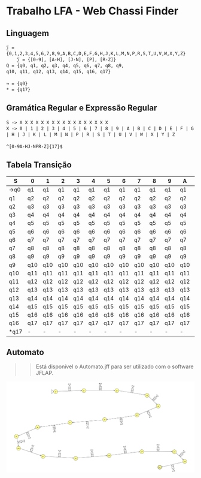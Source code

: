 # Trabalho LFA -   Web Chassi Finder

## Linguagem

```
∑ = {0,1,2,3,4,5,6,7,8,9,A,B,C,D,E,F,G,H,J,K,L,M,N,P,R,S,T,U,V,W,X,Y,Z}
    ∑ = {[0-9], [A-H], [J-N], [P], [R-Z]}
Q = {q0, q1, q2, q3, q4, q5, q6, q7, q8, q9,
q10, q11, q12, q13, q14, q15, q16, q17}

→ = {q0}
* = {q17}
```

## Gramática Regular e Expressão Regular

```
S -> X X X X X X X X X X X X X X X X X
X -> 0 | 1 | 2 | 3 | 4 | 5 | 6 | 7 | 8 | 9 | A | B | C | D | E | F | G | H | J | K | L | M | N | P | R | S | T | U | V | W | X | Y | Z

^[0-9A-HJ-NPR-Z]{17}$
```

## Tabela Transição

|   S   |   0   |   1   |   2   |   3   |   4   |   5   |   6   |   7   |   8   |   9   |   A   |   B   |   C   |   D   |   E   |   F   |   G   |   H   |   J   |   K   |   L   |   M   |   N   |   P   |   R   |   S   |   T   |   U   |   V   |   W   |   X   |   Y   |   Z   |
|-------|-------|-------|-------|-------|-------|-------|-------|-------|-------|-------|-------|-------|-------|-------|-------|-------|-------|-------|-------|-------|-------|-------|-------|-------|-------|-------|-------|-------|-------|-------|-------|-------|-------|
| →q0  |  q1   |  q1   |  q1   |  q1   |  q1   |  q1   |  q1   |  q1   |  q1   |  q1   |  q1   |  q1   |  q1   |  q1   |  q1   |  q1   |  q1   |  q1   |  q1   |  q1   |  q1   |  q1   |  q1   |  q1   |  q1   |  q1   |  q1   |  q1   |  q1   |  q1   |  q1   |  q1   |  q1   |
|  q1   |  q2   |  q2   |  q2   |  q2   |  q2   |  q2   |  q2   |  q2   |  q2   |  q2   |  q2   |  q2   |  q2   |  q2   |  q2   |  q2   |  q2   |  q2   |  q2   |  q2   |  q2   |  q2   |  q2   |  q2   |  q2   |  q2   |  q2   |  q2   |  q2   |  q2   |  q2   |  q2   |  q2   |
|  q2   |  q3   |  q3   |  q3   |  q3   |  q3   |  q3   |  q3   |  q3   |  q3   |  q3   |  q3   |  q3   |  q3   |  q3   |  q3   |  q3   |  q3   |  q3   |  q3   |  q3   |  q3   |  q3   |  q3   |  q3   |  q3   |  q3   |  q3   |  q3   |  q3   |  q3   |  q3   |  q3   |  q3   |
|  q3   |  q4   |  q4   |  q4   |  q4   |  q4   |  q4   |  q4   |  q4   |  q4   |  q4   |  q4   |  q4   |  q4   |  q4   |  q4   |  q4   |  q4   |  q4   |  q4   |  q4   |  q4   |  q4   |  q4   |  q4   |  q4   |  q4   |  q4   |  q4   |  q4   |  q4   |  q4   |  q4   |  q4   |
|  q4   |  q5   |  q5   |  q5   |  q5   |  q5   |  q5   |  q5   |  q5   |  q5   |  q5   |  q5   |  q5   |  q5   |  q5   |  q5   |  q5   |  q5   |  q5   |  q5   |  q5   |  q5   |  q5   |  q5   |  q5   |  q5   |  q5   |  q5   |  q5   |  q5   |  q5   |  q5   |  q5   |  q5   |
|  q5   |  q6   |  q6   |  q6   |  q6   |  q6   |  q6   |  q6   |  q6   |  q6   |  q6   |  q6   |  q6   |  q6   |  q6   |  q6   |  q6   |  q6   |  q6   |  q6   |  q6   |  q6   |  q6   |  q6   |  q6   |  q6   |  q6   |  q6   |  q6   |  q6   |  q6   |  q6   |  q6   |  q6   |
|  q6   |  q7   |  q7   |  q7   |  q7   |  q7   |  q7   |  q7   |  q7   |  q7   |  q7   |  q7   |  q7   |  q7   |  q7   |  q7   |  q7   |  q7   |  q7   |  q7   |  q7   |  q7   |  q7   |  q7   |  q7   |  q7   |  q7   |  q7   |  q7   |  q7   |  q7   |  q7   |  q7   |  q7   |
|  q7   |  q8   |  q8   |  q8   |  q8   |  q8   |  q8   |  q8   |  q8   |  q8   |  q8   |  q8   |  q8   |  q8   |  q8   |  q8   |  q8   |  q8   |  q8   |  q8   |  q8   |  q8   |  q8   |  q8   |  q8   |  q8   |  q8   |  q8   |  q8   |  q8   |  q8   |  q8   |  q8   |  q8   |
|  q8   |  q9   |  q9   |  q9   |  q9   |  q9   |  q9   |  q9   |  q9   |  q9   |  q9   |  q9   |  q9   |  q9   |  q9   |  q9   |  q9   |  q9   |  q9   |  q9   |  q9   |  q9   |  q9   |  q9   |  q9   |  q9   |  q9   |  q9   |  q9   |  q9   |  q9   |  q9   |  q9   |  q9   |
|  q9   | q10   | q10   | q10   | q10   | q10   | q10   | q10   | q10   | q10   | q10   | q10   | q10   | q10   | q10   | q10   | q10   | q10   | q10   | q10   | q10   | q10   | q10   | q10   | q10   | q10   | q10   | q10   | q10   | q10   | q10   | q10   | q10   | q10   |
|  q10  | q11   | q11   | q11   | q11   | q11   | q11   | q11   | q11   | q11   | q11   | q11   | q11   | q11   | q11   | q11   | q11   | q11   | q11   | q11   | q11   | q11   | q11   | q11   | q11   | q11   | q11   | q11   | q11   | q11   | q11   | q11   | q11   | q11   |
|  q11  | q12   | q12   | q12   | q12   | q12   | q12   | q12   | q12   | q12   | q12   | q12   | q12   | q12   | q12   | q12   | q12   | q12   | q12   | q12   | q12   | q12   | q12   | q12   | q12   | q12   | q12   | q12   | q12   | q12   | q12   | q12   | q12   | q12   |
|  q12  | q13   | q13   | q13   | q13   | q13   | q13   | q13   | q13   | q13   | q13   | q13   | q13   | q13   | q13   | q13   | q13   | q13   | q13   | q13   | q13   | q13   | q13   | q13   | q13   | q13   | q13   | q13   | q13   | q13   | q13   | q13   | q13   | q13   |
|  q13  | q14   | q14   | q14   | q14   | q14   | q14   | q14   | q14   | q14   | q14   | q14   | q14   | q14   | q14   | q14   | q14   | q14   | q14   | q14   | q14   | q14   | q14   | q14   | q14   | q14   | q14   | q14   | q14   | q14   | q14   | q14   | q14   | q14   |
|  q14  | q15   | q15   | q15   | q15   | q15   | q15   | q15   | q15   | q15   | q15   | q15   | q15   | q15   | q15   | q15   | q15   | q15   | q15   | q15   | q15   | q15   | q15   | q15   | q15   | q15   | q15   | q15   | q15   | q15   | q15   | q15   | q15   | q15   |
|  q15  | q16   | q16   | q16   | q16   | q16   | q16   | q16   | q16   | q16   | q16   | q16   | q16   | q16   | q16   | q16   | q16   | q16   | q16   | q16   | q16   | q16   | q16   | q16   | q16   | q16   | q16   | q16   | q16   | q16   | q16   | q16   | q16   | q16   |
|  q16  | q17   | q17   | q17   | q17   | q17   | q17   | q17   | q17   | q17   | q17   | q17   | q17   | q17   | q17   | q17   | q17   | q17   | q17   | q17   | q17   | q17   | q17   | q17   | q17   | q17   | q17   | q17   | q17   | q17   | q17   | q17   | q17   | q17   |
| *q17 | -     | -   | -   | -   | -   | -   | -   | -   | -   | -   | -   | -   | -   | -   | -   | -   | -   | -   | -   | -   | -   | -   | -   | -   | -   | -   | -   | -   | -   | -   | -   | -   | -   | -   | -   | -   | -   | -   | -   | -   | -   | -   | -   | -   | -   | -   | -   | -   | -   | -   | -   | -   | -   | -   | -   | -   | -   | -   | -   | -   | -   | -   | -   | -   | -   | -   |

## Automato

>> Está disponível o Automato.jff para ser utilizado com o software JFLAP.

![Automato do Projeto](/automaton.jpg "Automaton Representation.")
